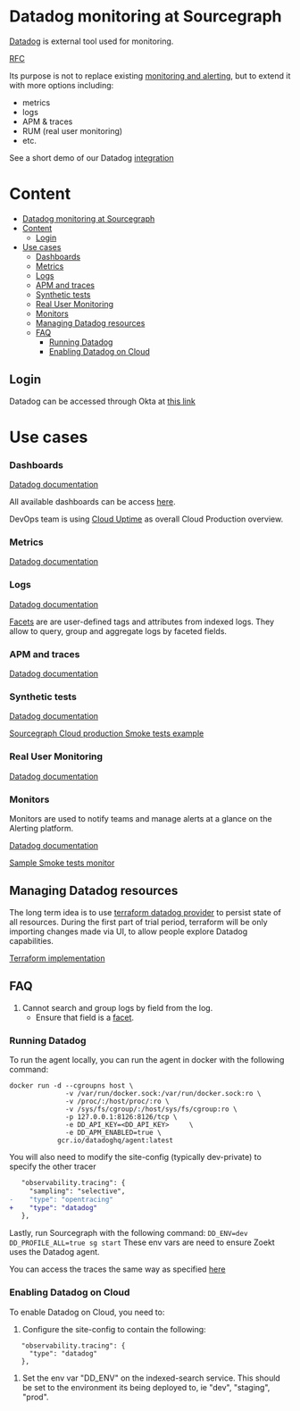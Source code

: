 # Datadog monitoring at Sourcegraph

[Datadog](https://app.datadoghq.com/) is external tool used for monitoring.

[RFC](https://docs.google.com/document/d/1xnAgloZB8sEkyhecjml2ByQl-aUCrJdWDYOBj3asA9g)

Its purpose is not to replace existing [monitoring and alerting](../../../dev/tools/observability/monitoring.md), but to extend it with more options including:

- metrics
- logs
- APM & traces
- RUM (real user monitoring)
- etc.

See a short demo of our Datadog [integration](https://www.loom.com/share/27ae324f095a4a0f8a25261a86274ba4)

# Content

- [Datadog monitoring at Sourcegraph](#datadog-monitoring-at-sourcegraph)
- [Content](#content)
  - [Login](#login)
- [Use cases](#use-cases)
  - [Dashboards](#dashboards)
  - [Metrics](#metrics)
  - [Logs](#logs)
  - [APM and traces](#apm-and-traces)
  - [Synthetic tests](#synthetic-tests)
  - [Real User Monitoring](#real-user-monitoring)
  - [Monitors](#monitors)
  - [Managing Datadog resources](#managing-datadog-resources)
  - [FAQ](#faq)
    - [Running Datadog](#running-datadog)
    - [Enabling Datadog on Cloud](#enabling-datadog-on-cloud)

## Login

Datadog can be accessed through Okta at [this link](https://app.datadoghq.com/)

# Use cases

### Dashboards

[Datadog documentation](https://docs.datadoghq.com/dashboards/)

All available dashboards can be access [here](https://app.datadoghq.com/dashboard/lists).

DevOps team is using [Cloud Uptime](https://app.datadoghq.com/dashboard/xjm-eb6-rdn/cloud-uptime) as overall Cloud Production overview.

### Metrics

[Datadog documentation](https://docs.datadoghq.com/metrics/)

### Logs

[Datadog documentation](https://docs.datadoghq.com/logs/explorer/)

[Facets](https://docs.datadoghq.com/logs/explorer/facets/) are are user-defined tags and attributes from indexed logs.
They allow to query, group and aggregate logs by faceted fields.

### APM and traces

[Datadog documentation](https://docs.datadoghq.com/tracing/#explore-datadog-apm)

### Synthetic tests

[Datadog documentation](https://docs.datadoghq.com/synthetics/)

[Sourcegraph Cloud production Smoke tests example](https://app.datadoghq.com/synthetics/details/iis-dve-hzw)

### Real User Monitoring

[Datadog documentation](https://docs.datadoghq.com/real_user_monitoring/)

### Monitors

Monitors are used to notify teams and manage alerts at a glance on the Alerting platform.

[Datadog documentation](https://docs.datadoghq.com/monitors/)

[Sample Smoke tests monitor](https://app.datadoghq.com/monitors/61774211)

## Managing Datadog resources

The long term idea is to use [terraform datadog provider](https://registry.terraform.io/providers/DataDog/datadog/latest/docs) to persist state of all resources.
During the first part of trial period, terraform will be only importing changes made via UI, to allow people explore Datadog capabilities.

[Terraform implementation](https://github.com/sourcegraph/infrastructure/tree/main/datadog)

## FAQ

1. Cannot search and group logs by field from the log.
   - Ensure that field is a [facet](https://docs.datadoghq.com/logs/explorer/facets/#create-facets).

### Running Datadog

To run the agent locally, you can run the agent in docker with the following command:

```
docker run -d --cgroupns host \
              -v /var/run/docker.sock:/var/run/docker.sock:ro \
              -v /proc/:/host/proc/:ro \
              -v /sys/fs/cgroup/:/host/sys/fs/cgroup:ro \
              -p 127.0.0.1:8126:8126/tcp \
              -e DD_API_KEY=<DD_API_KEY>     \
              -e DD_APM_ENABLED=true \
            gcr.io/datadoghq/agent:latest
```

You will also need to modify the site-config (typically dev-private) to specify the other tracer

```patch
   "observability.tracing": {
     "sampling": "selective",
-    "type": "opentracing"
+    "type": "datadog"
   },
```

Lastly, run Sourcegraph with the following command:
`DD_ENV=dev DD_PROFILE_ALL=true sg start`
These env vars are need to ensure Zoekt uses the Datadog agent.

You can access the traces the same way as specified [here](https://docs.sourcegraph.com/admin/observability/tracing)

### Enabling Datadog on Cloud

To enable Datadog on Cloud, you need to:

1. Configure the site-config to contain the following:

```
   "observability.tracing": {
     "type": "datadog"
   },
```

1. Set the env var "DD_ENV" on the indexed-search service. This should be set to the environment its being deployed to, ie "dev", "staging", "prod".
